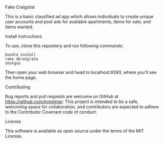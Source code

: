 Fake Craigslist

This is a basic classified ad app which allows individuals to create unique user accounts and post ads for available apartments, items for sale, and items wanted.

Install Instructions

  To use, clone this repository and run following commands:

    bundle install
    rake db:migrate
    shotgun

  Then open your web browser and head to localhost:9393, where you'll see the home page.

Contributing

  Bug reports and pull requests are welcome on GitHub at https://github.com/mmelmer. This project is intended to be a safe, welcoming space for collaboration, and contributors are expected to adhere to the Contributor Covenant code of conduct.

License

  This software is available as open source under the terms of the MIT License.